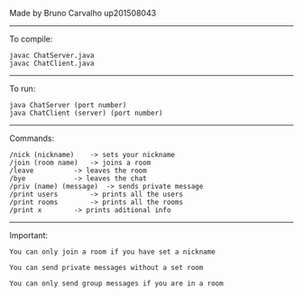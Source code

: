 Made by Bruno Carvalho up201508043

------------------------------------------------------------------------------

To compile:
	
	javac ChatServer.java
	javac ChatClient.java

------------------------------------------------------------------------------

To run:

	java ChatServer (port number)
	java ChatClient (server) (port number)

------------------------------------------------------------------------------

Commands:

	/nick (nickname) 	-> sets your nickname
	/join (room name) 	-> joins a room
	/leave	 		-> leaves the room
	/bye			-> leaves the chat
	/priv (name) (message)  -> sends private message
	/print users		-> prints all the users
	/print rooms		-> prints all the rooms
	/print x		-> prints aditional info

------------------------------------------------------------------------------

Important:

	You can only join a room if you have set a nickname

	You can send private messages without a set room

	You can only send group messages if you are in a room
